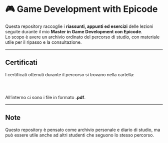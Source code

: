 # 🎮 Game Development with Epicode

Questa repository raccoglie i **riassunti, appunti ed esercizi** delle lezioni seguite durante il mio **Master in Game Development con Epicode**.  
Lo scopo è avere un archivio ordinato del percorso di studio, con materiale utile per il ripasso e la consultazione.

---

## Certificati
I certificati ottenuti durante il percorso si trovano nella cartella:

```



```

All’interno ci sono i file in formato **.pdf**.

---

## Note
Questo repository è pensato come archivio personale e diario di studio, ma può essere utile anche ad altri studenti che seguono lo stesso percorso.
```


